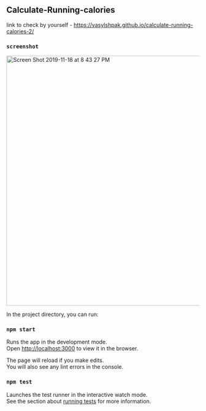##  Calculate-Running-calories
link to check by yourself - https://vasylshpak.github.io/calculate-running-calories-2/

### `screenshot`

<img width="653" alt="Screen Shot 2019-11-18 at 8 43 27 PM" src="https://user-images.githubusercontent.com/31392756/69084461-9c9fe580-0a44-11ea-9ccb-295cda00d7c0.png">



In the project directory, you can run:

###  `npm start`

Runs the app in the development mode.<br />
Open [http://localhost:3000](http://localhost:3000) to view it in the browser.

The page will reload if you make edits.<br />
You will also see any lint errors in the console.

###  `npm test`

Launches the test runner in the interactive watch mode.<br />
See the section about [running tests]( https://facebook.github.io/create-react-app/docs/running-tests ) for more information.


